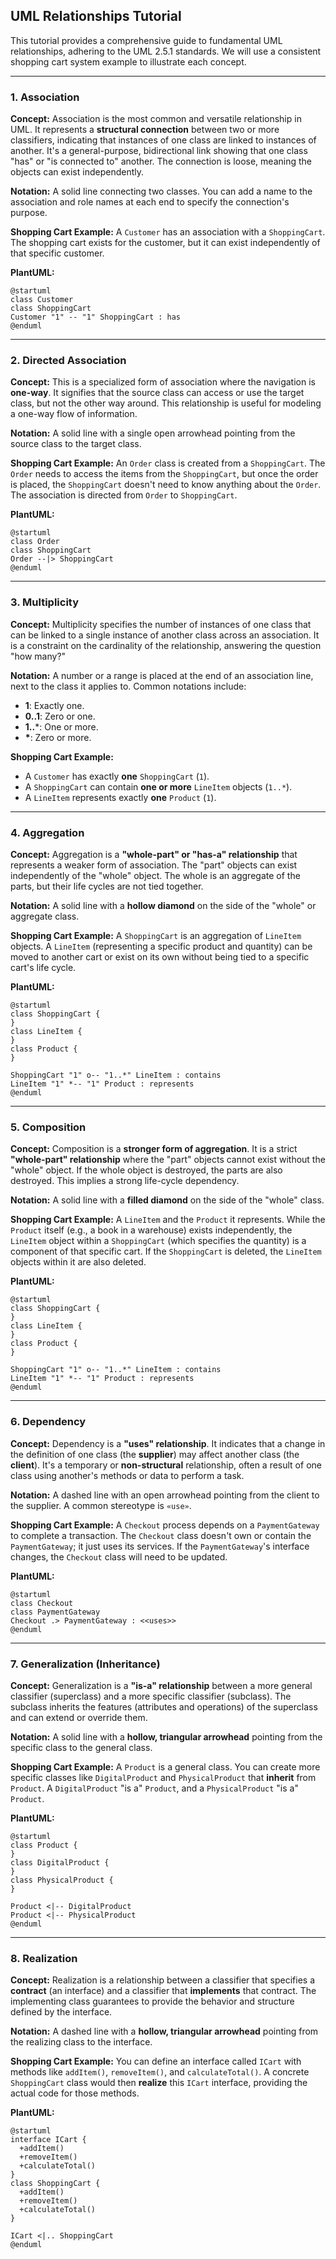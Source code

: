 ## UML Relationships Tutorial

This tutorial provides a comprehensive guide to fundamental UML relationships, adhering to the UML 2.5.1 standards. We will use a consistent shopping cart system example to illustrate each concept.

-----

### 1\. Association

**Concept:** Association is the most common and versatile relationship in UML. It represents a **structural connection** between two or more classifiers, indicating that instances of one class are linked to instances of another. It's a general-purpose, bidirectional link showing that one class "has" or "is connected to" another. The connection is loose, meaning the objects can exist independently.

**Notation:** A solid line connecting two classes. You can add a name to the association and role names at each end to specify the connection's purpose.

**Shopping Cart Example:** A `Customer` has an association with a `ShoppingCart`. The shopping cart exists for the customer, but it can exist independently of that specific customer.

**PlantUML:**

```plantuml
@startuml
class Customer
class ShoppingCart
Customer "1" -- "1" ShoppingCart : has
@enduml
```

-----

### 2\. Directed Association

**Concept:** This is a specialized form of association where the navigation is **one-way**. It signifies that the source class can access or use the target class, but not the other way around. This relationship is useful for modeling a one-way flow of information.

**Notation:** A solid line with a single open arrowhead pointing from the source class to the target class.

**Shopping Cart Example:** An `Order` class is created from a `ShoppingCart`. The `Order` needs to access the items from the `ShoppingCart`, but once the order is placed, the `ShoppingCart` doesn't need to know anything about the `Order`. The association is directed from `Order` to `ShoppingCart`.

**PlantUML:**

```plantuml
@startuml
class Order
class ShoppingCart
Order --|> ShoppingCart
@enduml
```

-----

### 3\. Multiplicity

**Concept:** Multiplicity specifies the number of instances of one class that can be linked to a single instance of another class across an association. It is a constraint on the cardinality of the relationship, answering the question "how many?"

**Notation:** A number or a range is placed at the end of an association line, next to the class it applies to. Common notations include:

  * **1**: Exactly one.
  * **0..1**: Zero or one.
  * **1..**\*: One or more.
  * **\***: Zero or more.

**Shopping Cart Example:**

  * A `Customer` has exactly **one** `ShoppingCart` (`1`).
  * A `ShoppingCart` can contain **one or more** `LineItem` objects (`1..*`).
  * A `LineItem` represents exactly **one** `Product` (`1`).

-----

### 4\. Aggregation

**Concept:** Aggregation is a **"whole-part" or "has-a" relationship** that represents a weaker form of association. The "part" objects can exist independently of the "whole" object. The whole is an aggregate of the parts, but their life cycles are not tied together.

**Notation:** A solid line with a **hollow diamond** on the side of the "whole" or aggregate class.

**Shopping Cart Example:** A `ShoppingCart` is an aggregation of `LineItem` objects. A `LineItem` (representing a specific product and quantity) can be moved to another cart or exist on its own without being tied to a specific cart's life cycle.

**PlantUML:**

```plantuml
@startuml
class ShoppingCart {
}
class LineItem {
}
class Product {
}

ShoppingCart "1" o-- "1..*" LineItem : contains
LineItem "1" *-- "1" Product : represents
@enduml
```

-----

### 5\. Composition

**Concept:** Composition is a **stronger form of aggregation**. It is a strict **"whole-part" relationship** where the "part" objects cannot exist without the "whole" object. If the whole object is destroyed, the parts are also destroyed. This implies a strong life-cycle dependency.

**Notation:** A solid line with a **filled diamond** on the side of the "whole" class.

**Shopping Cart Example:** A `LineItem` and the `Product` it represents. While the `Product` itself (e.g., a book in a warehouse) exists independently, the `LineItem` object within a `ShoppingCart` (which specifies the quantity) is a component of that specific cart. If the `ShoppingCart` is deleted, the `LineItem` objects within it are also deleted.

**PlantUML:**

```plantuml
@startuml
class ShoppingCart {
}
class LineItem {
}
class Product {
}

ShoppingCart "1" o-- "1..*" LineItem : contains
LineItem "1" *-- "1" Product : represents
@enduml
```

-----

### 6\. Dependency

**Concept:** Dependency is a **"uses" relationship**. It indicates that a change in the definition of one class (the **supplier**) may affect another class (the **client**). It's a temporary or **non-structural** relationship, often a result of one class using another's methods or data to perform a task.

**Notation:** A dashed line with an open arrowhead pointing from the client to the supplier. A common stereotype is `«use»`.

**Shopping Cart Example:** A `Checkout` process depends on a `PaymentGateway` to complete a transaction. The `Checkout` class doesn't own or contain the `PaymentGateway`; it just uses its services. If the `PaymentGateway`'s interface changes, the `Checkout` class will need to be updated.

**PlantUML:**

```plantuml
@startuml
class Checkout
class PaymentGateway
Checkout .> PaymentGateway : <<uses>>
@enduml
```

-----

### 7\. Generalization (Inheritance)

**Concept:** Generalization is a **"is-a" relationship** between a more general classifier (superclass) and a more specific classifier (subclass). The subclass inherits the features (attributes and operations) of the superclass and can extend or override them.

**Notation:** A solid line with a **hollow, triangular arrowhead** pointing from the specific class to the general class.

**Shopping Cart Example:** A `Product` is a general class. You can create more specific classes like `DigitalProduct` and `PhysicalProduct` that **inherit** from `Product`. A `DigitalProduct` "is a" `Product`, and a `PhysicalProduct` "is a" `Product`.

**PlantUML:**

```plantuml
@startuml
class Product {
}
class DigitalProduct {
}
class PhysicalProduct {
}

Product <|-- DigitalProduct
Product <|-- PhysicalProduct
@enduml
```

-----

### 8\. Realization

**Concept:** Realization is a relationship between a classifier that specifies a **contract** (an interface) and a classifier that **implements** that contract. The implementing class guarantees to provide the behavior and structure defined by the interface.

**Notation:** A dashed line with a **hollow, triangular arrowhead** pointing from the realizing class to the interface.

**Shopping Cart Example:** You can define an interface called `ICart` with methods like `addItem()`, `removeItem()`, and `calculateTotal()`. A concrete `ShoppingCart` class would then **realize** this `ICart` interface, providing the actual code for those methods.

**PlantUML:**

```plantuml
@startuml
interface ICart {
  +addItem()
  +removeItem()
  +calculateTotal()
}
class ShoppingCart {
  +addItem()
  +removeItem()
  +calculateTotal()
}

ICart <|.. ShoppingCart
@enduml
```
